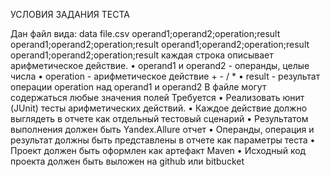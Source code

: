 УСЛОВИЯ ЗАДАНИЯ ТЕСТА

Дан файл вида: 
data file.csv 
operand1;operand2;operation;result
operand1;operand2;operation;result
operand1;operand2;operation;result
operand1;operand2;operation;result
каждая строка описывает арифметическое действие. 
•	operand1 и operand2 - операнды, целые числа
•	operation - арифметическое действие + - / *
•	result - результат операции operation над operand1 и operand2
В файле могут содержаться любые значения полей
Требуется
•	Реализовать юнит (JUnit) тесты арифметических действий.
•	Каждое действие должно выглядеть в отчете как отдельный тестовый сценарий
•	Результатом выполнения должен быть Yandex.Allure отчет
•	Операнды, операция и результат должны быть представлены в отчете как параметры теста
•	Проект должен быть оформлен как артефакт Maven
•	Исходный код проекта должен быть выложен на github или bitbucket
